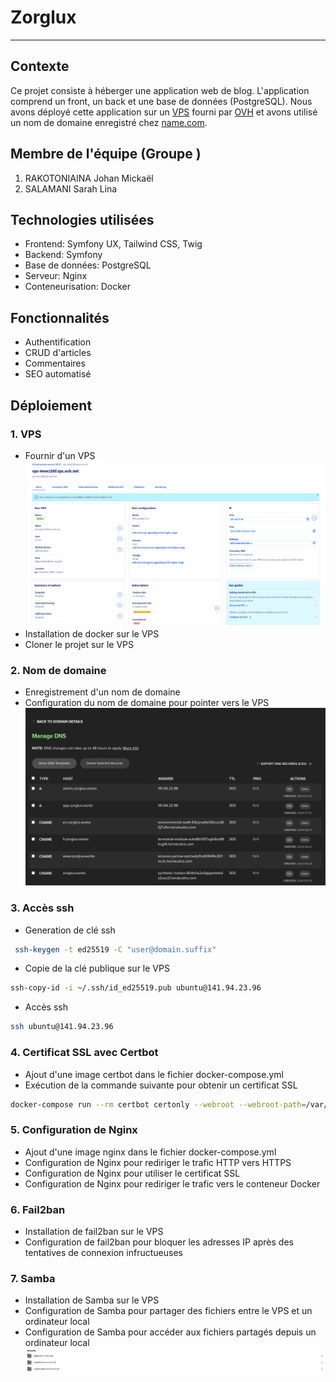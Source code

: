 # Zorglux

---

## Contexte

Ce projet consiste à héberger une application web de blog. L'application comprend un front, un back et une base de données (PostgreSQL). 
Nous avons déployé cette application sur un [VPS](vps-4eee108f.vps.ovh.net) fourni par [OVH](https://www.ovhcloud.com/fr/) et avons utilisé un nom de domaine enregistré chez [name.com](name.com).

## Membre de l'équipe (Groupe )

1. RAKOTONIAINA Johan Mickaël
2. SALAMANI Sarah Lina

## Technologies utilisées

- Frontend: Symfony UX, Tailwind CSS, Twig
- Backend: Symfony
- Base de données: PostgreSQL
- Serveur: Nginx
- Conteneurisation: Docker

## Fonctionnalités
- Authentification
- CRUD d'articles
- Commentaires
- SEO automatisé

## Déploiement

### 1. VPS
- Fournir d'un VPS
![VPS](docs/images/vps.png)
- Installation de docker sur le VPS 
- Cloner le projet sur le VPS

### 2. Nom de domaine
- Enregistrement d'un nom de domaine
- Configuration du nom de domaine pour pointer vers le VPS
![Name.com](docs/images/name.com.png)

### 3. Accès ssh
- Generation de clé ssh
```bash
 ssh-keygen -t ed25519 -C "user@domain.suffix"
```
- Copie de la clé publique sur le VPS
```bash
ssh-copy-id -i ~/.ssh/id_ed25519.pub ubuntu@141.94.23.96
```

- Accès ssh
```bash
ssh ubuntu@141.94.23.96
```

### 4. Certificat SSL avec Certbot
- Ajout d'une image certbot dans le fichier docker-compose.yml
- Exécution de la commande suivante pour obtenir un certificat SSL
```bash
docker-compose run --rm certbot certonly --webroot --webroot-path=/var/www/html -d app.zorglux.works -d admin.zorglux.works
```

### 5. Configuration de Nginx
- Ajout d'une image nginx dans le fichier docker-compose.yml
- Configuration de Nginx pour rediriger le trafic HTTP vers HTTPS
- Configuration de Nginx pour utiliser le certificat SSL
- Configuration de Nginx pour rediriger le trafic vers le conteneur Docker

### 6. Fail2ban
- Installation de fail2ban sur le VPS
- Configuration de fail2ban pour bloquer les adresses IP après des tentatives de connexion infructueuses

### 7. Samba
- Installation de Samba sur le VPS
- Configuration de Samba pour partager des fichiers entre le VPS et un ordinateur local
- Configuration de Samba pour accéder aux fichiers partagés depuis un ordinateur local
![Samba](docs/images/samba.png)